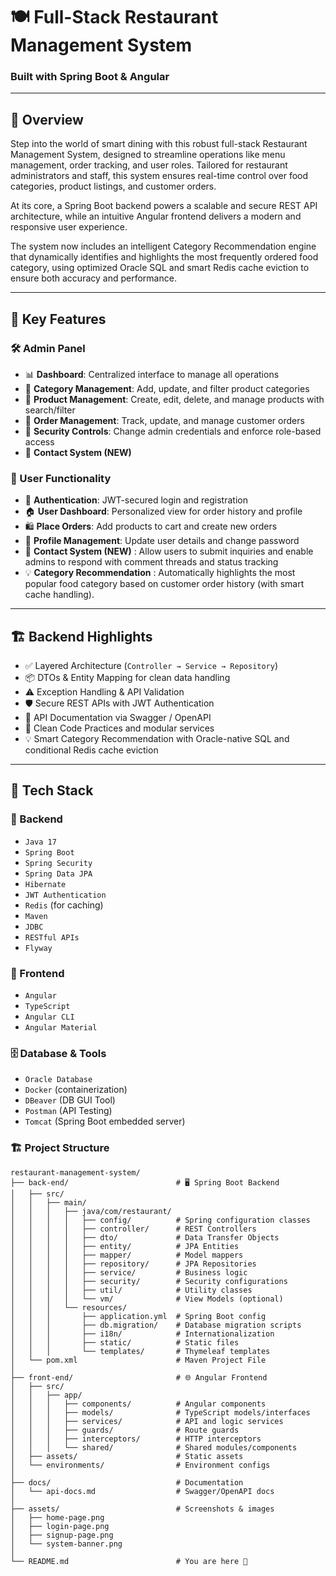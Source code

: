 
# 🍽️ Full-Stack Restaurant Management System  
### Built with **Spring Boot** & **Angular**

---

## 📖 Overview  
Step into the world of smart dining with this robust full-stack Restaurant Management System, designed to streamline operations like menu management, order tracking, and user roles.
Tailored for restaurant administrators and staff, this system ensures real-time control over food categories, product listings, and customer orders.

At its core, a Spring Boot backend powers a scalable and secure REST API architecture, while an intuitive Angular frontend delivers a modern and responsive user experience.

The system now includes an intelligent Category Recommendation engine that dynamically identifies and highlights the most frequently ordered food category, using optimized Oracle SQL and smart Redis cache eviction to ensure both accuracy and performance.

---

## 🔑 Key Features

### 🛠️ Admin Panel
- 📊 **Dashboard**: Centralized interface to manage all operations  
- 🍱 **Category Management**: Add, update, and filter product categories  
- 🍔 **Product Management**: Create, edit, delete, and manage products with search/filter  
- 🧾 **Order Management**: Track, update, and manage customer orders  
- 🔐 **Security Controls**: Change admin credentials and enforce role-based access
- 📨 **Contact System (NEW)**

### 🙋 User Functionality
- 🔑 **Authentication**: JWT-secured login and registration  
- 🏠 **User Dashboard**: Personalized view for order history and profile  
- 🛍️ **Place Orders**: Add products to cart and create new orders  
- 📝 **Profile Management**: Update user details and change password
- 📨 **Contact System (NEW)** : Allow users to submit inquiries and enable admins to respond with comment threads and status tracking
- 💡 **Category Recommendation** : Automatically highlights the most popular food category based on customer order history (with smart cache handling).
---

## 🏗️ Backend Highlights
- ✅ Layered Architecture (`Controller → Service → Repository`)  
- 📦 DTOs & Entity Mapping for clean data handling  
- ⚠️ Exception Handling & API Validation  
- 🛡️ Secure REST APIs with JWT Authentication  
- 📘 API Documentation via Swagger / OpenAPI  
- 🧹 Clean Code Practices and modular services
- 💡 Smart Category Recommendation with Oracle-native SQL and conditional Redis cache eviction

---

## 🧰 Tech Stack

### 🔧 Backend
- `Java 17`
- `Spring Boot`
- `Spring Security`
- `Spring Data JPA`
- `Hibernate`
- `JWT Authentication`
- `Redis` (for caching)
- `Maven`
- `JDBC`
- `RESTful APIs`
- `Flyway`

### 🎨 Frontend
- `Angular`
- `TypeScript`
- `Angular CLI`
- `Angular Material`

### 🗄️ Database & Tools
- `Oracle Database`
- `Docker` (containerization)
- `DBeaver` (DB GUI Tool)
- `Postman` (API Testing)
- `Tomcat` (Spring Boot embedded server)

### 🏗️ Project Structure


```
restaurant-management-system/
├── back-end/                        # 🖥️ Spring Boot Backend
│   ├── src/
│   │   ├── main/
│   │   │   ├── java/com/restaurant/
│   │   │   │   ├── config/          # Spring configuration classes
│   │   │   │   ├── controller/      # REST Controllers
│   │   │   │   ├── dto/             # Data Transfer Objects
│   │   │   │   ├── entity/          # JPA Entities
│   │   │   │   ├── mapper/          # Model mappers
│   │   │   │   ├── repository/      # JPA Repositories
│   │   │   │   ├── service/         # Business logic
│   │   │   │   ├── security/        # Security configurations
│   │   │   │   ├── util/            # Utility classes
│   │   │   │   └── vm/              # View Models (optional)
│   │   │   └── resources/
│   │   │       ├── application.yml  # Spring Boot config
│   │   │       ├── db.migration/    # Database migration scripts
│   │   │       ├── i18n/            # Internationalization
│   │   │       ├── static/          # Static files
│   │   │       └── templates/       # Thymeleaf templates
│   └── pom.xml                      # Maven Project File
│
├── front-end/                       # 🌐 Angular Frontend
│   ├── src/
│   │   ├── app/
│   │   │   ├── components/          # Angular components
│   │   │   ├── models/              # TypeScript models/interfaces
│   │   │   ├── services/            # API and logic services
│   │   │   ├── guards/              # Route guards
│   │   │   ├── interceptors/        # HTTP interceptors
│   │   │   └── shared/              # Shared modules/components
│   ├── assets/                      # Static assets
│   └── environments/                # Environment configs
│
├── docs/                            # Documentation
│   └── api-docs.md                  # Swagger/OpenAPI docs
│
├── assets/                          # Screenshots & images
│   ├── home-page.png
│   ├── login-page.png
│   ├── signup-page.png
│   └── system-banner.png
│
└── README.md                        # You are here 📖
```
